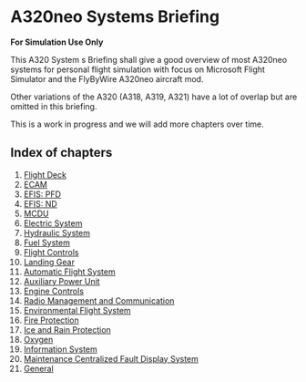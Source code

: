 # A320neo Systems Briefing

**For Simulation Use Only**

This A320 System s Briefing shall give a good overview of most A320neo
systems for personal flight simulation with focus on Microsoft Flight
Simulator and the FlyByWire A320neo aircraft mod.

Other variations of the A320 (A318, A319, A321) have a lot of overlap
but are omitted in this briefing.

This is a work in progress and we will add more chapters over time.

## Index of chapters

1. [Flight Deck](flight-deck/flight-deck.md)
2. [ECAM](ecam/ecam.md)
3. [EFIS: PFD](tbd.md)
4. [EFIS: ND](tbd.md)
5. [MCDU](tbd.md)
6. [Electric System](tbd.md)
7. [Hydraulic System](tbd.md)
8. [Fuel System](tbd.md)
9. [Flight Controls](tbd.md)
10. [Landing Gear](tbd.md)
11. [Automatic Flight System](tbd.md)
12. [Auxiliary Power Unit](tbd.md)
13. [Engine Controls](tbd.md)
14. [Radio Management and Communication](tbd.md)
15. [Environmental Flight System](tbd.md)
16. [Fire Protection](tbd.md)
17. [Ice and Rain Protection](tbd.md)
18. [Oxygen](tbd.md)
19. [Information System](tbd.md)
20. [Maintenance Centralized Fault Display System](tbd.md)
21. [General](tbd.md)


<!--
1. General

- Aircraft variations, dimensions, specifications, etc.

- Flight Deck Layout

- Overview of placements and designation of controls and displays.

- Electrical System

- Overview of Electrical System
- Cockpit Controls and Displays

- Hydraulic System

- Overview of Hydraulic System
- Cockpit Controls and Displays

- Flight Controls

- Electrical Flight Control System (EFCS) aka "fly-by-wire system"
- Control Surfaces
- Control Laws
- Protections
- Cockpit Controls and Displays

- Landing Gear

- Overview of Landing Gear System

- Fuel System

- Overview of Fuel System
- Cockpit Controls and Displays

- Engine Controls

- Overview of Fuel System
- FADEC
- Cockpit Controls and Displays

- Auxiliary Power Unit

- Overview of APU System
- Cockpit Controls and Displays

- Automatic Flight System

- Overview of Automatic Flight System (aka "Autopilot")
- FMGS (Flight Management Guidance and Envelope system)
- Cockpit Controls and Displays
- Modes
- Autothrust
- Flight Envelope Protection
- Flight Management
- Navigation

- Environmental Flight System

- Overview of Environmental Control System
- Air Condition
- Cabin Pressure Control

- Electronic Instrument System

- Overview of Electronic Instrument System
- EFIS: PFD and ND
- ECAM: EWD and SD

- Radio Management and Communication

- Overview of Radio Management and Communication System
- Radio Management Panel (RMP)
- Audio Control Panel
- Cabin Intercommunication Data System (CIDS)

- Maintenance Centralized Fault Display System

- Overview of Centralized Fault Display System (CFDS)

- Fire Protection

- Overview of Fire Protection
- Engine and APU Fire Protection

- Ice and Rain Protection

- Overview of Ice and Rain Protection

- Oxygen

- Overview of Oxygen Protection

- Information System

- Overview of Air Traffic Service Unit (ATSU)
- Airline Operational Control (AOC)

-->
